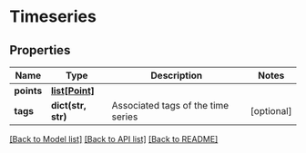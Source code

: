 # Timeseries

## Properties
Name | Type | Description | Notes
------------ | ------------- | ------------- | -------------
**points** | [**list[Point]**](Point.md) |  | 
**tags** | **dict(str, str)** | Associated tags of the time series | [optional] 

[[Back to Model list]](../README.md#documentation-for-models) [[Back to API list]](../README.md#documentation-for-api-endpoints) [[Back to README]](../README.md)



